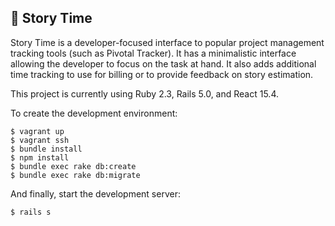 ## 📖 Story Time

Story Time is a developer-focused interface to popular project management tracking tools (such as Pivotal Tracker). It has a minimalistic interface allowing the developer to focus on the task at hand. It also adds additional time tracking to use for billing or to provide feedback on story estimation.

This project is currently using Ruby 2.3, Rails 5.0, and React 15.4.

To create the development environment:
```
$ vagrant up
$ vagrant ssh
$ bundle install
$ npm install
$ bundle exec rake db:create
$ bundle exec rake db:migrate
```

And finally, start the development server:
```
$ rails s
```

<!--
TODO Complete the following information:

* How to run the test suite

* Services (job queues, cache servers, search engines, etc.)

* Deployment instructions

-->
